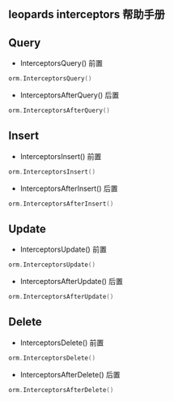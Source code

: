 ## leopards interceptors 帮助手册

## Query

+ InterceptorsQuery() 前置
```go
orm.InterceptorsQuery()
```

+ InterceptorsAfterQuery() 后置
```go
orm.InterceptorsAfterQuery()
```

## Insert

+ InterceptorsInsert() 前置
```go
orm.InterceptorsInsert()
```

+ InterceptorsAfterInsert() 后置
```go
orm.InterceptorsAfterInsert()
```


## Update

+ InterceptorsUpdate() 前置
```go
orm.InterceptorsUpdate()
```

+ InterceptorsAfterUpdate() 后置
```go
orm.InterceptorsAfterUpdate()
```


## Delete

+ InterceptorsDelete() 前置
```go
orm.InterceptorsDelete()
```

+ InterceptorsAfterDelete() 后置
```go
orm.InterceptorsAfterDelete()
```
